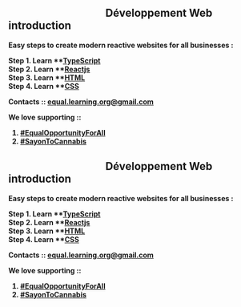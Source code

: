 
<h2><b> &nbsp; &nbsp; &nbsp; &nbsp; &nbsp; &nbsp; &nbsp; &nbsp; &nbsp; &nbsp; &nbsp; &nbsp; &nbsp; &nbsp; &nbsp; &nbsp; &nbsp; &nbsp; &nbsp; &nbsp;Développement Web introduction  <b></h2>


Easy steps to create modern reactive websites for all businesses :

Step 1. Learn **[TypeScript](https://learn.microsoft.com/en-us/training/paths/build-javascript-applications-typescript/)  
Step 2. Learn **[Reactjs](https://react.dev/learn)  
Step 3. Learn **[HTML](https://github.com/equal-learning/dev-web-premiers-pas/blob/main/frontend/1-html/README.md)  
Step 4. Learn **[CSS](https://github.com/equal-learning/dev-web-premiers-pas/blob/main/frontend/2-css/README.md)  



Contacts :: <equal.learning.org@gmail.com>

We love supporting ::  
1. **[#EqualOpportunityForAll ](#no)**
2. **[#SayonToCannabis](#no)**


<h2><b> &nbsp; &nbsp; &nbsp; &nbsp; &nbsp; &nbsp; &nbsp; &nbsp; &nbsp; &nbsp; &nbsp; &nbsp; &nbsp; &nbsp; &nbsp; &nbsp; &nbsp; &nbsp; &nbsp; &nbsp;Développement Web introduction  <b></h2>


Easy steps to create modern reactive websites for all businesses :

Step 1. Learn **[TypeScript](https://learn.microsoft.com/en-us/training/paths/build-javascript-applications-typescript/)  
Step 2. Learn **[Reactjs](https://react.dev/learn)  
Step 3. Learn **[HTML](https://github.com/equal-learning/dev-web-premiers-pas/blob/main/frontend/1-html/README.md)  
Step 4. Learn **[CSS](https://github.com/equal-learning/dev-web-premiers-pas/blob/main/frontend/2-css/README.md)  



Contacts :: <equal.learning.org@gmail.com>

We love supporting ::  
1. **[#EqualOpportunityForAll ](#no)**
2. **[#SayonToCannabis](#no)**
